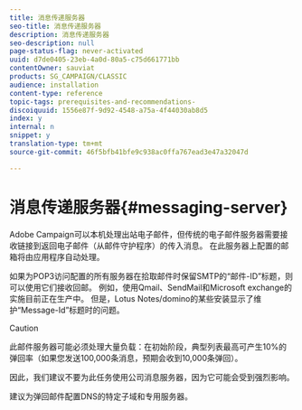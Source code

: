 ```yaml
---
title: 消息传递服务器
seo-title: 消息传递服务器
description: 消息传递服务器
seo-description: null
page-status-flag: never-activated
uuid: d7de0405-23eb-4a0d-80a5-c75d661771bb
contentOwner: sauviat
products: SG_CAMPAIGN/CLASSIC
audience: installation
content-type: reference
topic-tags: prerequisites-and-recommendations-
discoiquuid: 1556e87f-9d92-4548-a75a-4f44030ab8d5
index: y
internal: n
snippet: y
translation-type: tm+mt
source-git-commit: 46f5bfb41bfe9c938ac0ffa767ead3e47a32047d

---
```



# 消息传递服务器{#messaging-server}

Adobe Campaign可以本机处理出站电子邮件，但传统的电子邮件服务器需要接收链接到返回电子邮件（从邮件守护程序）的传入消息。 在此服务器上配置的邮箱将由应用程序自动处理。

如果为POP3访问配置的所有服务器在拾取邮件时保留SMTP的“邮件-ID”标题，则可以使用它们接收回邮。 例如，使用Qmail、SendMail和Microsoft exchange的实施目前正在生产中。 但是，Lotus Notes/domino的某些安装显示了维护“Message-Id”标题时的问题。

>[!CAUTION]
>
>此邮件服务器可能必须处理大量负载：在初始阶段，典型列表最高可产生10%的弹回率（如果您发送100,000条消息，预期会收到10,000条弹回）。
>
>因此，我们建议不要为此任务使用公司消息服务器，因为它可能会受到强烈影响。
>
>建议为弹回邮件配置DNS的特定子域和专用服务器。
